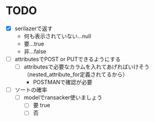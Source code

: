 # TODO
- [x] serilazerで返す
	- 何も表示されていない...null
	- 要...true
	- 非...false
- [ ] attributesでPOST or PUTできるようにする
	- [ ] attributesで必要なカラムを入れてあげればいけそう（nested_attribute_for定義されてるから）
		- POSTMANで確認が必要
- [ ] ソートの確率
	- [ ] modelでransacker使いましょう
		- [ ] 要 true
		- [ ] 否 